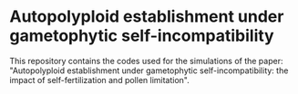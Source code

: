 # Autopolyploid establishment under gametophytic self-incompatibility

This repository contains the codes used for the simulations of the paper: "Autopolyploid establishment under gametophytic self-incompatibility: the impact of self-fertilization and pollen limitation".

